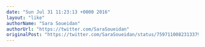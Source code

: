 ```yaml
---
date: "Sun Jul 31 11:23:13 +0000 2016"
layout: "like"
authorName: "Sara Soueidan"
authorUrl: "https://twitter.com/SaraSoueidan"
originalPost: "https://twitter.com/SaraSoueidan/status/759711008231337984"
---
```

